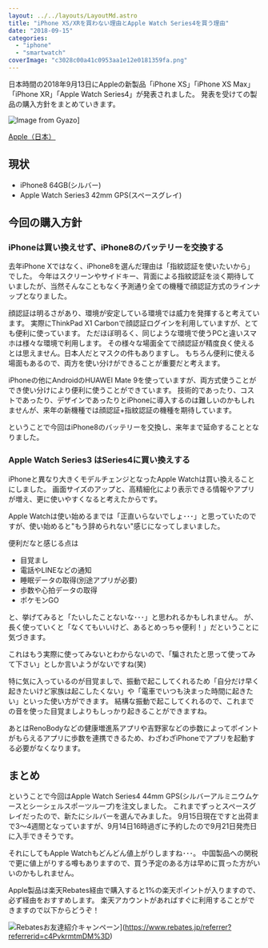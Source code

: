 ```yaml
---
layout: ../../layouts/LayoutMd.astro
title: "iPhone XS/XRを買わない理由とApple Watch Series4を買う理由"
date: "2018-09-15"
categories: 
  - "iphone"
  - "smartwatch"
coverImage: "c3028c00a41c0953aa1e12e0181359fa.png"
---
```


日本時間の2018年9月13日にAppleの新製品「iPhone XS」「iPhone XS Max」「iPhone XR」「Apple Watch Series4」が発表されました。 発表を受けての製品の購入方針をまとめていきます。

![Image from Gyazo](/archive/images/9ab9a7eac9e18a44357e526358b09049.png)]

[Apple（日本）](https://www.apple.com/jp/iphone-14-pro/)

## 現状

- iPhone8 64GB(シルバー)
- Apple Watch Series3 42mm GPS(スペースグレイ)

## 今回の購入方針

### iPhoneは買い換えせず、iPhone8のバッテリーを交換する

去年iPhone Xではなく、iPhone8を選んだ理由は「指紋認証を使いたいから」でした。 今年はスクリーンやサイドキー、背面による指紋認証を淡く期待していましたが、当然そんなこともなく予測通り全ての機種で顔認証方式のラインナップとなりました。

顔認証は明るさがあり、環境が安定している環境では威力を発揮すると考えています。 実際にThinkPad X1 Carbonで顔認証ログインを利用していますが、とても便利に使っています。 ただほぼ明るく、同じような環境で使うPCと違いスマホは様々な環境で利用します。 その様々な場面全てで顔認証が精度良く使えるとは思えません。日本人だとマスクの件もありますし。 もちろん便利に使える場面もあるので、両方を使い分けができることが重要だと考えます。

iPhoneの他にAndroidのHUAWEI Mate 9を使っていますが、両方式使うことができ使い分けにより便利に使うことができています。 技術的であったり、コストであったり、デザインであったりとiPhoneに導入するのは難しいのかもしれませんが、来年の新機種では顔認証+指紋認証の機種を期待しています。

ということで今回はiPhone8のバッテリーを交換し、来年まで延命することとなりました。

### Apple Watch Series3 はSeries4に買い換えする

iPhoneと異なり大きくモデルチェンジとなったApple Watchは買い換えることにしました。 画面サイズのアップと、高精細化により表示できる情報やアプリが増え、更に使いやすくなると考えたからです。

Apple Watchは使い始めるまでは「正直いらないでしょ･･･」と思っていたのですが、使い始めると"もう辞められない"感じになってしまいました。

便利だなと感じる点は

- 目覚まし
- 電話やLINEなどの通知
- 睡眠データの取得(別途アプリが必要)
- 歩数や心拍データの取得
- ポケモンGO

と、挙げてみると「たいしたことないな･･･」と思われるかもしれません。 が、長く使っていくと「なくてもいいけど、あるとめっちゃ便利！」だということに気づきます。

これはもう実際に使ってみないとわからないので、「騙されたと思って使ってみて下さい」としか言いようがないですね(笑)

特に気に入っているのが目覚ましで、振動で起こしてくれるため「自分だけ早く起きたいけど家族は起こしたくない」や「電車でいつも決まった時間に起きたい」といった使い方ができます。 結構な振動で起こしてくれるので、これまでの音を使った目覚ましよりもしっかり起きることができますね。

あとはRenoBodyなどの健康増進系アプリや吉野家などの歩数によってポイントがもらえるアプリに歩数を連携できるため、わざわざiPhoneでアプリを起動する必要がなくなります。

## まとめ

ということで今回はApple Watch Series4 44mm GPS(シルバーアルミニウムケースとシーシェルスポーツループ)を注文しました。 これまでずっとスペースグレイだったので、新たにシルバーを選んでみました。 9月15日現在ですと出荷まで3～4週間となっていますが、9月14日16時過ぎに予約したので9月21日発売日に入手できそうです。

それにしてもApple Watchもどんどん値上がりしますね･･･。 中国製品への関税で更に値上がりする噂もありますので、買う予定のある方は早めに買った方がいいのかもしれません。

Apple製品は楽天Rebates経由で購入すると1%の楽天ポイントが入りますので、必ず経由をおすすめします。 楽天アカウントがあればすぐに利用することができますので以下からどうぞ！

![Rebatesお友達紹介キャンペーン](/archive/images/rebates-banner_520x88px_02.png)](https://www.rebates.jp/referrer?referrerid=c4PvkrmtmDM%3D)
